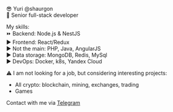 :sunglasses: Yuri @shaurgon  
:construction_worker: Senior full-stack developer  

My skills:  
:fast_forward: Backend: Node.js & NestJS  
:arrow_forward: Frontend: React/Redux  
:arrow_forward: Not the main: PHP, Java, AngularJS  
:arrow_forward: Data storage: MongoDB, Redis, MySql  
:arrow_forward: DevOps: Docker, k8s, Yandex Cloud  

:warning: I am not looking for a job, but considering interesting projects:
- All crypto: blockchain, mining, exchanges, trading
- Games

Contact with me via [Telegram](https://t.me/shaurgon)
